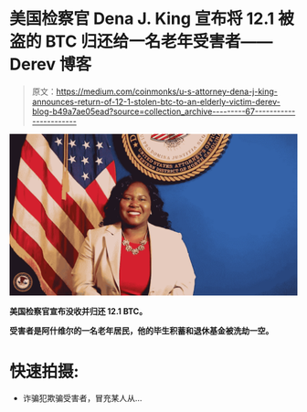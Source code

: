 # 美国检察官 Dena J. King 宣布将 12.1 被盗的 BTC 归还给一名老年受害者——Derev 博客

> 原文：<https://medium.com/coinmonks/u-s-attorney-dena-j-king-announces-return-of-12-1-stolen-btc-to-an-elderly-victim-derev-blog-b49a7ae05ead?source=collection_archive---------67----------------------->

![](img/2234a265444266032028645872497dbf.png)

**美国检察官宣布没收并归还 12.1 BTC。**

**受害者是阿什维尔的一名老年居民，他的毕生积蓄和退休基金被洗劫一空。**

# 快速拍摄:

*   诈骗犯欺骗受害者，冒充某人从…